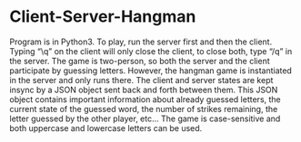 # Client-Server-Hangman

Program is in Python3. To play, run the server first and then the client.
Typing “\q” on the client will only close the client, to close both, type “/q” in the server.
The game is two-person, so both the server and the client participate by guessing letters. However, the hangman game is instantiated in the server and only runs there.
The client and server states are kept insync by a JSON object sent back and forth between them. This JSON object contains important information about already guessed letters, the current state of the guessed word, the number of strikes
remaining, the letter guessed by the other player, etc...
The game is case-sensitive and both uppercase and lowercase letters can be used. 
